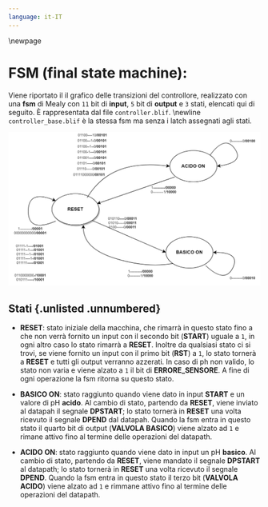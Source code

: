 ```yaml
---
language: it-IT
---
```


\newpage

# FSM (final state machine):

Viene riportato il il grafico delle transizioni del controllore, realizzato con una **fsm** di Mealy con `11` bit di **input**, `5` bit di **output** e `3` stati, elencati qui di seguito. È rappresentata dal file `controller.blif`. \newline 
`controller_base.blif` è la stessa fsm ma senza i latch assegnati agli stati.

!["FSM"](resources/img/fsm.png)

## Stati {.unlisted .unnumbered}

- **RESET**: stato iniziale della macchina, che rimarrà in questo stato fino a che non verrà fornito un input con il secondo bit (**START**) uguale a `1`, in ogni altro caso lo stato rimarrà a **RESET**. Inoltre da qualsiasi stato ci si trovi, se viene fornito un input con il primo bit (**RST**) a `1`,  lo stato tornerà a **RESET** e tutti gli output verranno azzerati. In caso di ph non valido, lo stato non varia e viene alzato a `1` il bit di **ERRORE_SENSORE**. A fine di ogni operazione la fsm ritorna su questo stato.

- **BASICO ON**: stato raggiunto quando viene dato in input **START** e un valore di pH **acido**. Al cambio di stato, partendo da **RESET**, viene inviato al datapah il segnale **DPSTART**; lo stato tornerà in **RESET** una volta ricevuto il segnale **DPEND** dal datapah. Quando la fsm entra in questo stato il quarto bit di output (**VALVOLA BASICO**) viene alzato ad `1` e rimane attivo fino al termine delle operazioni del datapath.
 
- **ACIDO ON**: stato raggiunto quando viene dato in input un pH **basico**. Al cambio di stato, partendo da **RESET**, viene mandato il segnale **DPSTART** al datapath; lo stato tornerà in **RESET** una volta ricevuto il segnale **DPEND**. Quando la fsm entra in questo stato il terzo bit (**VALVOLA ACIDO**) viene alzato ad `1` e rimmane attivo fino al termine delle operazioni del datapath.